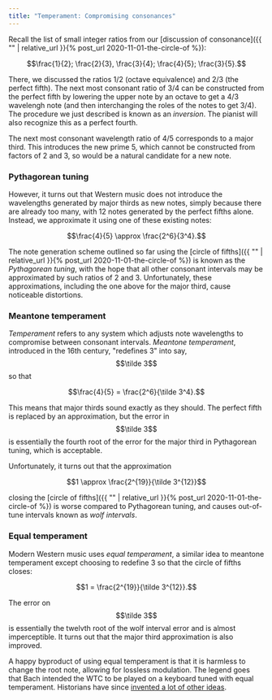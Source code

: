 ```yaml
---
title: "Temperament: Compromising consonances"
---
```


Recall the list of small integer ratios from our [discussion of consonance]({{ "" | relative_url }}{% post_url 2020-11-01-the-circle-of %}):

$$\frac{1}{2}; \frac{2}{3}, \frac{3}{4}; \frac{4}{5}; \frac{3}{5}.$$

There, we discussed the ratios 1/2 (octave equivalence) and 2/3 (the perfect fifth). The next most consonant ratio of 3/4 can be constructed from the perfect fifth by lowering the upper note by an octave to get a 4/3 wavelengh note (and then interchanging the roles of the notes to get 3/4). The procedure we just described is known as an _inversion_. The pianist will also recognize this as a perfect fourth.

The next most consonant wavelength ratio of 4/5 corresponds to a major third. This introduces the new prime 5, which cannot be constructed from factors of 2 and 3, so would be a natural candidate for a new note.

### Pythagorean tuning

However, it turns out that Western music does not introduce the wavelengths generated by major thirds as new notes, simply because there are already too many, with 12 notes generated by the perfect fifths alone. Instead, we approximate it using one of these existing notes:

$$\frac{4}{5} \approx \frac{2^6}{3^4}.$$

The note generation scheme outlined so far using the [circle of fifths]({{ "" | relative_url }}{% post_url 2020-11-01-the-circle-of %}) is known as the _Pythagorean tuning_, with the hope that all other consonant intervals may be approximated by such ratios of 2 and 3. Unfortunately, these approximations, including the one above for the major third, cause noticeable distortions.

### Meantone temperament

_Temperament_ refers to any system which adjusts note wavelengths to compromise between consonant intervals. _Meantone temperament_, introduced in the 16th century, "redefines 3" into say, $$\tilde 3$$ so that

$$\frac{4}{5} = \frac{2^6}{\tilde 3^4}.$$

This means that major thirds sound exactly as they should. The perfect fifth is replaced by an approximation, but the error in $$\tilde 3$$ is essentially the fourth root of the error for the major third in Pythagorean tuning, which is acceptable.

Unfortunately, it turns out that the approximation 

$$1 \approx \frac{2^{19}}{\tilde 3^{12}}$$

closing the [circle of fifths]({{ "" | relative_url }}{% post_url 2020-11-01-the-circle-of %}) is worse compared to Pythagorean tuning, and causes out-of-tune intervals known as _wolf intervals_.

### Equal temperament

Modern Western music uses _equal temperament_, a similar idea to meantone temperament except choosing to redefine 3 so that the circle of fifths closes:

$$1 = \frac{2^{19}}{\tilde 3^{12}}.$$

The error on $$\tilde 3$$ is essentially the twelvth root of the wolf interval error and is almost imperceptible. It turns out that the major third approximation is also improved.

A happy byproduct of using equal temperament is that it is harmless to change the root note, allowing for lossless modulation. The legend goes that Bach intended the WTC to be played on a keyboard tuned with equal temperament. Historians have since [invented a lot of other ideas](https://en.wikipedia.org/wiki/The_Well-Tempered_Clavier#Well-Tempered_tuning).
